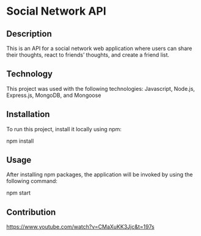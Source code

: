 # Social Network API

## Description
This is an API for a social network web application where users can share their thoughts, react to friends’ thoughts, and create a friend list.

## Technology
This project was used with the following technologies: Javascript, Node.js, Express.js, MongoDB, and Mongoose

## Installation
To run this project, install it locally using npm:

npm install

## Usage
After installing npm packages, the application will be invoked by using the following command:

npm start

## Contribution
https://www.youtube.com/watch?v=CMaXuKK3Jjc&t=197s
